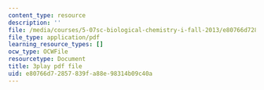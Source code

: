 ```yaml
---
content_type: resource
description: ''
file: /media/courses/5-07sc-biological-chemistry-i-fall-2013/e80766d72857839fa88e98314b09c40a_h20EdXcopeY.pdf
file_type: application/pdf
learning_resource_types: []
ocw_type: OCWFile
resourcetype: Document
title: 3play pdf file
uid: e80766d7-2857-839f-a88e-98314b09c40a
---
```

